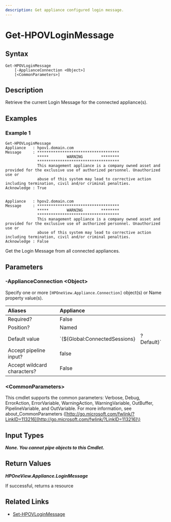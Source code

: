 ```yaml
---
description: Get appliance configured login message.
---
```


# Get-HPOVLoginMessage

## Syntax

```text
Get-HPOVLoginMessage
    [-ApplianceConnection <Object>]
    [<CommonParameters>]
```

## Description

Retrieve the current Login Message for the connected appliance\(s\).

## Examples

### Example 1

```text
Get-HPOVLoginMessage
Appliance   : hpov1.domain.com
Message     : ************************************
              *****        WARNING        ********
              ************************************
              This management appliance is a company owned asset and provided for the exclusive use of authorized personnel. Unauthorized use or
              abuse of this system may lead to corrective action including termination, civil and/or criminal penalties.
Acknowledge : True


Appliance   : hpov2.domain.com
Message     : ************************************
              *****        WARNING        ********
              ************************************
              This management appliance is a company owned asset and provided for the exclusive use of authorized personnel. Unauthorized use or
              abuse of this system may lead to corrective action including termination, civil and/or criminal penalties.
Acknowledge : False
```

Get the Login Message from all connected appliances.

## Parameters

### -ApplianceConnection &lt;Object&gt;

Specify one or more `[HPOneView.Appliance.Connection]` object\(s\) or Name property value\(s\).

| Aliases | Appliance |  |
| :--- | :--- | :--- |
| Required? | False |  |
| Position? | Named |  |
| Default value | \`\(${Global:ConnectedSessions} | ? Default\)\` |
| Accept pipeline input? | false |  |
| Accept wildcard characters? | False |  |

### &lt;CommonParameters&gt;

This cmdlet supports the common parameters: Verbose, Debug, ErrorAction, ErrorVariable, WarningAction, WarningVariable, OutBuffer, PipelineVariable, and OutVariable. For more information, see about\_CommonParameters \([http://go.microsoft.com/fwlink/?LinkID=113216](http://go.microsoft.com/fwlink/?LinkID=113216)\)

## Input Types

_**None. You cannot pipe objects to this Cmdlet.**_

## Return Values

_**HPOneView.Appliance.LoginMessage**_

If successful, returns a resource

## Related Links

* [Set-HPOVLoginMessage](../security/set-hpovloginmessage.md)

